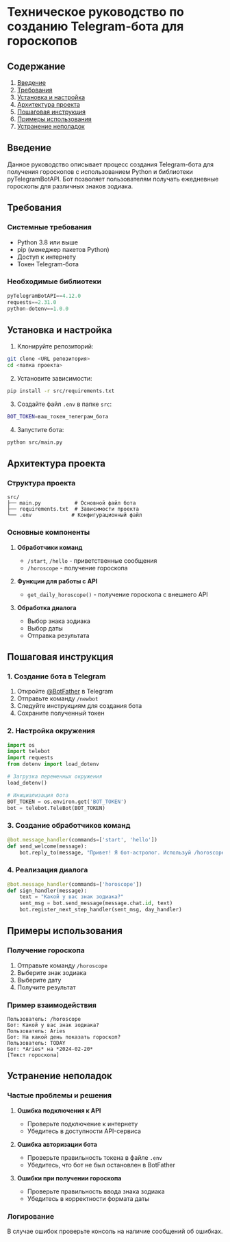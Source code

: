 # Техническое руководство по созданию Telegram-бота для гороскопов

## Содержание
1. [Введение](#введение)
2. [Требования](#требования)
3. [Установка и настройка](#установка-и-настройка)
4. [Архитектура проекта](#архитектура-проекта)
5. [Пошаговая инструкция](#пошаговая-инструкция)
6. [Примеры использования](#примеры-использования)
7. [Устранение неполадок](#устранение-неполадок)

## Введение

Данное руководство описывает процесс создания Telegram-бота для получения гороскопов с использованием Python и библиотеки pyTelegramBotAPI. Бот позволяет пользователям получать ежедневные гороскопы для различных знаков зодиака.

## Требования

### Системные требования
- Python 3.8 или выше
- pip (менеджер пакетов Python)
- Доступ к интернету
- Токен Telegram-бота

### Необходимые библиотеки
```python
pyTelegramBotAPI==4.12.0
requests==2.31.0
python-dotenv==1.0.0
```

## Установка и настройка

1. Клонируйте репозиторий:
```bash
git clone <URL репозитория>
cd <папка проекта>
```

2. Установите зависимости:
```bash
pip install -r src/requirements.txt
```

3. Создайте файл `.env` в папке `src`:
```bash
BOT_TOKEN=ваш_токен_телеграм_бота
```

4. Запустите бота:
```bash
python src/main.py
```

## Архитектура проекта

### Структура проекта
```
src/
├── main.py           # Основной файл бота
├── requirements.txt  # Зависимости проекта
└── .env             # Конфигурационный файл
```

### Основные компоненты
1. **Обработчики команд**
   - `/start`, `/hello` - приветственные сообщения
   - `/horoscope` - получение гороскопа

2. **Функции для работы с API**
   - `get_daily_horoscope()` - получение гороскопа с внешнего API

3. **Обработка диалога**
   - Выбор знака зодиака
   - Выбор даты
   - Отправка результата

## Пошаговая инструкция

### 1. Создание бота в Telegram
1. Откройте [@BotFather](https://t.me/BotFather) в Telegram
2. Отправьте команду `/newbot`
3. Следуйте инструкциям для создания бота
4. Сохраните полученный токен

### 2. Настройка окружения
```python
import os
import telebot
import requests
from dotenv import load_dotenv

# Загрузка переменных окружения
load_dotenv()

# Инициализация бота
BOT_TOKEN = os.environ.get('BOT_TOKEN')
bot = telebot.TeleBot(BOT_TOKEN)
```

### 3. Создание обработчиков команд
```python
@bot.message_handler(commands=['start', 'hello'])
def send_welcome(message):
    bot.reply_to(message, "Привет! Я бот-астролог. Используй /horoscope чтобы получить свой гороскоп!")
```

### 4. Реализация диалога
```python
@bot.message_handler(commands=['horoscope'])
def sign_handler(message):
    text = "Какой у вас знак зодиака?"
    sent_msg = bot.send_message(message.chat.id, text)
    bot.register_next_step_handler(sent_msg, day_handler)
```

## Примеры использования

### Получение гороскопа
1. Отправьте команду `/horoscope`
2. Выберите знак зодиака
3. Выберите дату
4. Получите результат

### Пример взаимодействия
```
Пользователь: /horoscope
Бот: Какой у вас знак зодиака?
Пользователь: Aries
Бот: На какой день показать гороскоп?
Пользователь: TODAY
Бот: *Aries* на *2024-02-20*
[Текст гороскопа]
```

## Устранение неполадок

### Частые проблемы и решения

1. **Ошибка подключения к API**
   - Проверьте подключение к интернету
   - Убедитесь в доступности API-сервиса

2. **Ошибка авторизации бота**
   - Проверьте правильность токена в файле `.env`
   - Убедитесь, что бот не был остановлен в BotFather

3. **Ошибки при получении гороскопа**
   - Проверьте правильность ввода знака зодиака
   - Убедитесь в корректности формата даты

### Логирование
В случае ошибок проверьте консоль на наличие сообщений об ошибках. 